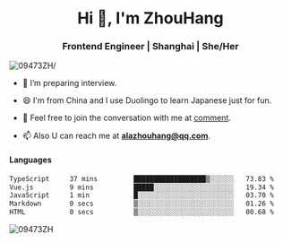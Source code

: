 <h1 align="center">Hi 👋, I'm ZhouHang</h1>

<h3 align="center">Frontend Engineer | Shanghai | She/Her</h3>
<p align="left"> <img src=https://komarev.com/ghpvc/?username=09473ZH alt=09473ZH/> </p>


- 🤔 I’m preparing interview.
  
- 😄 I'm from China and I use Duolingo to learn Japanese just for fun.
  
- 🐨 Feel free to join the conversation with me at [comment](https://github.com/09473ZH/comment/discussions).

- 📫 Also U can reach me at **alazhouhang@qq.com**.


<h4 align="left">Languages</h4>
<!--START_SECTION:waka-->

```txt
TypeScript     37 mins         ██████████████████▒░░░░░░   73.83 %
Vue.js         9 mins          █████░░░░░░░░░░░░░░░░░░░░   19.34 %
JavaScript     1 min           █░░░░░░░░░░░░░░░░░░░░░░░░   03.70 %
Markdown       0 secs          ▒░░░░░░░░░░░░░░░░░░░░░░░░   01.26 %
HTML           0 secs          ▒░░░░░░░░░░░░░░░░░░░░░░░░   00.68 %
```

<!--END_SECTION:waka-->

<p align="left"> <img src=https://github-readme-stats.vercel.app/api?username=09473ZH&show_icons=true alt=09473ZH /> </p>
